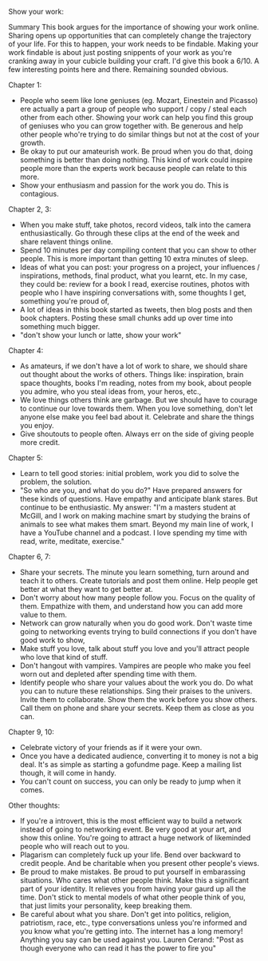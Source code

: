 Show your work:

Summary
This book argues for the importance of showing your work online. Sharing opens up opportunities that can completely change the trajectory of your life. For this to happen, your work needs to be findable. Making your work findable is about just posting snippents of your work as you're cranking away in your cubicle building your craft. I'd give this book a 6/10. A few interesting points here and there. Remaining sounded obvious. 

Chapter 1:
- People who seem like lone geniuses (eg. Mozart, Einestein and Picasso) ere actually a part a group of people who support / copy / steal each other from each other. Showing your work can help you find this group of geniuses who you can grow together with. Be generous and help other people who're trying to do similar things but not at the cost of your growth.
- Be okay to put our amateurish work. Be proud when you do that, doing something is better than doing nothing. This kind of work could inspire people more than the experts work because people can relate to this more. 
- Show your enthusiasm and passion for the work you do. This is contagious. 

Chapter 2, 3:
- When you make stuff, take photos, record videos, talk into the camera enthusiastically. Go through these clips at the end of the week and share relavent things online.
- Spend 10 minutes per day compiling content that you can show to other people. This is more important than getting 10 extra minutes of sleep.
- Ideas of what you can post: your progress on a project, your influences / inspirations, methods, final product, what you learnt, etc. In my case, they could be: review for a book I read, exercise routines, photos with people who I have inspiring conversations with, some thoughts I get, something you're proud of, 
- A lot of ideas in thhis book started as tweets, then blog posts and then book chapters. Posting these small chunks add up over time into something much bigger.
- "don't show your lunch or latte, show your work"

Chapter 4:
- As amateurs, if we don't have a lot of work to share, we should share out thought about the works of others. Things like: inspiration, brain space thoughts, books I'm reading, notes from my book, about people you admire, who you steal ideas from, your heros, etc.,
- We love things others think are garbage. But we should have to courage to continue our love towards them. When you love something, don't let anyone else make you feel bad about it. Celebrate and share the things you enjoy. 
- Give shoutouts to people often. Always err on the side of giving people more credit.

Chapter 5: 
- Learn to tell good stories: initial problem, work you did to solve the problem, the solution.
- "So who are you, and what do you do?" Have prepared answers for these kinds of questions. Have empathy and anticipate blank stares. But continue to be enthusiastic. My answer: "I'm a masters student at McGill, and I work on making machine smart by studying the brains of animals to see what makes them smart. Beyond my main line of work, I have a YouTube channel and a podcast. I love spending my time with read, write, meditate, exercise."

Chapter 6, 7:
- Share your secrets. The minute you learn something, turn around and teach it to others. Create tutorials and post them online. Help people get better at what they want to get better at. 
- Don't worry about how many people follow you. Focus on the quality of them. Empathize with them, and understand how you can add more value to them.
- Network can grow naturally when you do good work. Don't waste time going to networking events trying to build connections if you don't have good work to show, 
- Make stuff you love, talk about stuff you love and you'll attract people who love that kind of stuff.
- Don't hangout with vampires. Vampires are people who make you feel worn out and depleted after spending time with them.
- Identify people who share your values about the work you do. Do what you can to nuture these relationships. Sing their praises to the univers. Invite them to collaborate. Show them the work before you show others. Call them on phone and share your secrets. Keep them as close as you can.

Chapter 9, 10:
- Celebrate victory of your friends as if it were your own.
- Once you have a dedicated audience, converting it to money is not a big deal. It's as simple as starting a gofundme page. Keep a mailing list though, it will come in handy.
- You can't count on success, you can only be ready to jump when it comes. 



Other thoughts:
- If you're a introvert, this is the most efficient way to build a network instead of going to networking event. Be very good at your art, and show this online. You're going to attract a huge network of likeminded people who will reach out to you. 
- Plagarism can completely fuck up your life. Bend over backward to credit people. And be charitable when you present other people's views. 
- Be proud to make mistakes. Be proud to put yourself in embarassing situations. Who cares what other people think. Make this a significant part of your identity. It relieves you from having your gaurd up all the time. Don't stick to mental models of what other people think of you, that just limits your personality, keep breaking them.
- Be careful about what you share. Don't get into politics, religion, patriotism, race, etc., type conversations unless you're informed and you know what you're getting into. The internet has a long memory! Anything you say can be used against you. Lauren Cerand: "Post as though everyone who can read it has the power to fire you"

